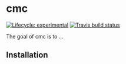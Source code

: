 
<!-- README.md is generated from README.Rmd. Please edit that file -->

# cmc

<!-- badges: start -->

[![Lifecycle:
experimental](https://img.shields.io/badge/lifecycle-experimental-orange.svg)](https://www.tidyverse.org/lifecycle/#experimental)
[![Travis build
status](https://travis-ci.org/vincenzocoia/cmc.svg?branch=master)](https://travis-ci.org/vincenzocoia/cmc)
<!-- badges: end -->

The goal of cmc is to …

## Installation
